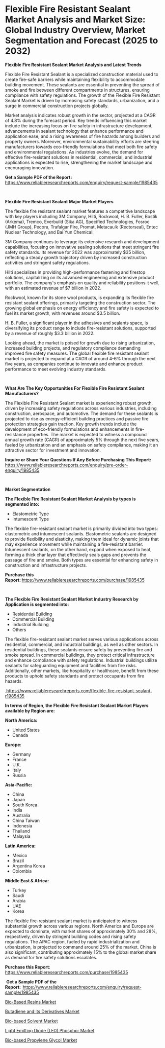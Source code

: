<p><h1>Flexible Fire Resistant Sealant Market Analysis and Market Size: Global Industry Overview, Market Segmentation and Forecast (2025 to 2032)</h1></p><p><strong>Flexible Fire Resistant Sealant Market Analysis and Latest Trends</strong></p>
<p><p>Flexible Fire Resistant Sealant is a specialized construction material used to create fire-safe barriers while maintaining flexibility to accommodate building movement. These sealants are essential in preventing the spread of smoke and fire between different compartments in structures, ensuring compliance with safety regulations. The growth of the Flexible Fire Resistant Sealant Market is driven by increasing safety standards, urbanization, and a surge in commercial construction projects globally.</p><p>Market analysis indicates robust growth in the sector, projected at a CAGR of 4.8% during the forecast period. Key trends influencing this market include the increasing focus on fire safety in infrastructure development, advancements in sealant technology that enhance performance and application ease, and a rising awareness of fire hazards among builders and property owners. Moreover, environmental sustainability efforts are steering manufacturers towards eco-friendly formulations that meet both fire safety and environmental regulations. As industries evolve, the demand for effective fire-resistant solutions in residential, commercial, and industrial applications is expected to rise, strengthening the market landscape and encouraging innovation.</p></p>
<p><strong>Get a Sample PDF of the Report:&nbsp;</strong> <a href="https://www.reliableresearchreports.com/enquiry/request-sample/1985435?utm_campaign=36&utm_medium=2&utm_source=Github&utm_content=ia&utm_term=03042025&utm_id=flexible-fire-resistant-sealant">https://www.reliableresearchreports.com/enquiry/request-sample/1985435</a></p>
<p>&nbsp;</p>
<p><strong>Flexible Fire Resistant Sealant Major Market Players</strong></p>
<p><p>The flexible fire resistant sealant market features a competitive landscape with key players including 3M Company, Hilti, Rockwool, H. B. Fuller, Bostik (Arkema), Tremco, Everbuild (Sika AG), Specified Technologies, Fosroc (JMH Group), Pecora, Trafalgar Fire, Promat, Metacaulk (Rectorseal), Entec Nuclear Technology, and Bai Yun Chemical. </p><p>3M Company continues to leverage its extensive research and development capabilities, focusing on innovative sealing solutions that meet stringent fire safety standards. Its revenue for 2022 was approximately $35 billion, reflecting a steady growth trajectory driven by increased construction activities and stringent safety regulations.</p><p>Hilti specializes in providing high-performance fastening and firestop solutions, capitalizing on its advanced engineering and extensive product portfolio. The company's emphasis on quality and reliability positions it well, with an estimated revenue of $7 billion in 2022.</p><p>Rockwool, known for its stone wool products, is expanding its flexible fire resistant sealant offerings, primarily targeting the construction sector. The growing global emphasis on energy efficiency and fire safety is expected to fuel its market growth, with revenues around $3.5 billion.</p><p>H. B. Fuller, a significant player in the adhesives and sealants space, is diversifying its product range to include fire-resistant solutions, supported by a revenue of roughly $3.3 billion in 2022. </p><p>Looking ahead, the market is poised for growth due to rising urbanization, increased building projects, and regulatory compliance demanding improved fire safety measures. The global flexible fire resistant sealant market is projected to expand at a CAGR of around 4-6% through the next five years, as companies continue to innovate and enhance product performance to meet evolving industry standards.</p></p>
<p>&nbsp;</p>
<p><strong>What Are The Key Opportunities For Flexible Fire Resistant Sealant Manufacturers?</strong></p>
<p><p>The Flexible Fire Resistant Sealant market is experiencing robust growth, driven by increasing safety regulations across various industries, including construction, aerospace, and automotive. The demand for these sealants is projected to rise as energy-efficient building practices and passive fire protection strategies gain traction. Key growth trends include the development of eco-friendly formulations and enhancements in fire-resistance properties. The market is expected to witness a compound annual growth rate (CAGR) of approximately 5% through the next five years, fueled by urbanization and an emphasis on safety compliance, making it an attractive sector for investment and innovation.</p></p>
<p><strong>Inquire or Share Your Questions If Any Before Purchasing This Report:</strong> <a href="https://www.reliableresearchreports.com/enquiry/pre-order-enquiry/1985435?utm_campaign=36&utm_medium=2&utm_source=Github&utm_content=ia&utm_term=03042025&utm_id=flexible-fire-resistant-sealant">https://www.reliableresearchreports.com/enquiry/pre-order-enquiry/1985435</a></p>
<p>&nbsp;</p>
<p><strong>Market Segmentation</strong></p>
<p><strong>The Flexible Fire Resistant Sealant Market Analysis by types is segmented into:</strong></p>
<p><ul><li>Elastometric Type</li><li>Intumescent Type</li></ul></p>
<p><p>The flexible fire-resistant sealant market is primarily divided into two types: elastometric and intumescent sealants. Elastometric sealants are designed to provide flexibility and elasticity, making them ideal for dynamic joints that may experience movement while maintaining a fire-resistant barrier. Intumescent sealants, on the other hand, expand when exposed to heat, forming a thick char layer that effectively seals gaps and prevents the passage of fire and smoke. Both types are essential for enhancing safety in construction and infrastructure projects.</p></p>
<p><strong>Purchase this Report:&nbsp;</strong><a href="https://www.reliableresearchreports.com/purchase/1985435?utm_campaign=36&utm_medium=2&utm_source=Github&utm_content=ia&utm_term=03042025&utm_id=flexible-fire-resistant-sealant">https://www.reliableresearchreports.com/purchase/1985435</a></p>
<p>&nbsp;</p>
<p><strong>The Flexible Fire Resistant Sealant Market Industry Research by Application is segmented into:</strong></p>
<p><ul><li>Residential Building</li><li>Commercial Building</li><li>Industrial Building</li><li>Others</li></ul></p>
<p><p>The flexible fire-resistant sealant market serves various applications across residential, commercial, and industrial buildings, as well as other sectors. In residential buildings, these sealants ensure safety by preventing fire and smoke spread. In commercial buildings, they protect critical infrastructure and enhance compliance with safety regulations. Industrial buildings utilize sealants for safeguarding equipment and facilities from fire risks. Additionally, other markets, like hospitality or healthcare, benefit from these products to uphold safety standards and protect occupants from fire hazards.</p></p>
<p><a href="https://www.reliableresearchreports.com/flexible-fire-resistant-sealant-r1985435?utm_campaign=36&utm_medium=2&utm_source=Github&utm_content=ia&utm_term=03042025&utm_id=flexible-fire-resistant-sealant">&nbsp;https://www.reliableresearchreports.com/flexible-fire-resistant-sealant-r1985435</a></p>
<p><strong>In terms of Region, the Flexible Fire Resistant Sealant Market Players available by Region are:</strong></p>
<p>
    <p> <strong> North America: </strong>
        <ul>
            <li>United States</li>
            <li>Canada</li>
        </ul>
        </p> 
    <p> <strong> Europe: </strong>
        <ul>
            <li>Germany</li>
            <li>France</li>
            <li>U.K.</li>
            <li>Italy</li>
            <li>Russia</li>
        </ul>
        </p> 
    <p> <strong> Asia-Pacific: </strong>
        <ul>
            <li>China</li>
            <li>Japan</li>
            <li>South Korea</li>
            <li>India</li>
            <li>Australia</li>
            <li>China Taiwan</li>
            <li>Indonesia</li>
            <li>Thailand</li>
            <li>Malaysia</li>
        </ul>
        </p> 
    <p> <strong> Latin America: </strong>
        <ul>
            <li>Mexico</li>
            <li>Brazil</li>
            <li>Argentina Korea</li>
            <li>Colombia</li>
        </ul>
        </p> 
    <p> <strong> Middle East & Africa: </strong>
        <ul>
            <li>Turkey</li>
            <li>Saudi</li>
            <li>Arabia</li>
            <li>UAE</li>
            <li>Korea</li>
        </ul>
    </p>
    </p>
<p><p>The flexible fire-resistant sealant market is anticipated to witness substantial growth across various regions. North America and Europe are expected to dominate, with market shares of approximately 30% and 28%, respectively, driven by stringent building codes and rising safety regulations. The APAC region, fueled by rapid industrialization and urbanization, is projected to command around 25% of the market. China is also significant, contributing approximately 15% to the global market share as demand for fire safety solutions escalates.</p></p>
<p><strong>Purchase this Report: </strong><a href="https://www.reliableresearchreports.com/purchase/1985435?utm_campaign=36&utm_medium=2&utm_source=Github&utm_content=ia&utm_term=03042025&utm_id=flexible-fire-resistant-sealant">https://www.reliableresearchreports.com/purchase/1985435</a></p>
<p>&nbsp;<strong>Get a Sample PDF of the Report:&nbsp;&nbsp;</strong><a href="https://www.reliableresearchreports.com/enquiry/request-sample/1985435?utm_campaign=36&utm_medium=2&utm_source=Github&utm_content=ia&utm_term=03042025&utm_id=flexible-fire-resistant-sealant">https://www.reliableresearchreports.com/enquiry/request-sample/1985435</a></p>
<p><strong></strong></p>
<p><p><a href="https://github.com/boudykodumi/Market-Research-Report-List-1/blob/main/bio-based-resins-market.md?utm_campaign=36&utm_medium=2&utm_source=Github&utm_content=ia&utm_term=03042025&utm_id=flexible-fire-resistant-sealant">Bio-Based Resins Market</a></p><p><a href="https://github.com/nwokechock6s/Market-Research-Report-List-1/blob/main/butadiene-and-its-derivatives-market.md?utm_campaign=36&utm_medium=2&utm_source=Github&utm_content=ia&utm_term=03042025&utm_id=flexible-fire-resistant-sealant">Butadiene and its Derivatives Market</a></p><p><a href="https://github.com/aiamekar/Market-Research-Report-List-1/blob/main/bio-based-solvent-market.md?utm_campaign=36&utm_medium=2&utm_source=Github&utm_content=ia&utm_term=03042025&utm_id=flexible-fire-resistant-sealant">Bio-based Solvent Market</a></p><p><a href="https://github.com/ummulmzu/Market-Research-Report-List-1/blob/main/light-emitting-diode-led-phosphor-market.md?utm_campaign=36&utm_medium=2&utm_source=Github&utm_content=ia&utm_term=03042025&utm_id=flexible-fire-resistant-sealant">Light Emitting Diode (LED) Phosphor Market</a></p><p><a href="https://github.com/vsiljgestel/Market-Research-Report-List-1/blob/main/bio-based-propylene-glycol-market.md?utm_campaign=36&utm_medium=2&utm_source=Github&utm_content=ia&utm_term=03042025&utm_id=flexible-fire-resistant-sealant">Bio-based Propylene Glycol Market</a></p></p>